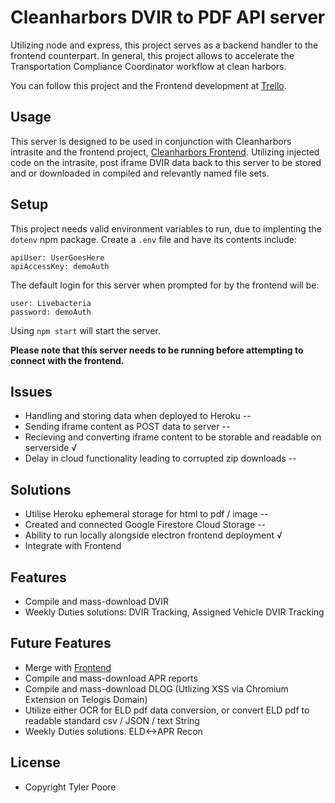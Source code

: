 # Cleanharbors DVIR to PDF API server
Utilizing node and express, this project serves as a backend handler to the frontend counterpart. In general, this project allows to accelerate the Transportation Compliance Coordinator workflow at clean harbors.

You can follow this project and the Frontend development at [Trello](https://trello.com/b/D5xHfQeb/work-app-node).

## Usage
This server is designed to be used in conjunction with Cleanharbors intrasite and the frontend project, [Cleanharbors Frontend](https://github.com/LiveBacteria/cleanharbors-frontend). Utilizing injected code on 
the intrasite, post iframe DVIR data back to this server to be stored and or downloaded in compiled and 
relevantly named file sets.

## Setup
This project needs valid environment variables to run, due to implenting the `dotenv` npm package. Create a `.env` file and have its contents include:

```
apiUser: UserGoesHere
apiAccessKey: demoAuth
```

The default login for this server when prompted for by the frontend will be:
```
user: Livebacteria
password: demoAuth
```

Using `npm start` will start the server.

**Please note that this server needs to be running before attempting to connect with the frontend.**

## Issues
* Handling and storing data when deployed to Heroku --
* Sending iframe content as POST data to server --
* Recieving and converting iframe content to be storable and readable on serverside √
* Delay in cloud functionality leading to corrupted zip downloads --

## Solutions
* Utilise Heroku ephemeral storage for html to pdf / image --
* Created and connected Google Firestore Cloud Storage --
* Ability to run locally alongside electron frontend deployment √
* Integrate with Frontend

## Features
* Compile and mass-download DVIR
* Weekly Duties solutions: DVIR Tracking, Assigned Vehicle DVIR Tracking

## Future Features
* Merge with [Frontend](https://github.com/LiveBacteria/cleanharbors-frontend)
* Compile and mass-download APR reports
* Compile and mass-download DLOG (Utlizing XSS via Chromium Extension on Telogis Domain)
* Utilize either OCR for ELD pdf data conversion, or convert ELD pdf to readable standard csv / JSON / text String
* Weekly Duties solutions: ELD<->APR Recon

## License 
* Copyright Tyler Poore

